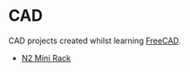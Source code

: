 # CAD

CAD projects created whilst learning [FreeCAD](https://www.freecad.org/).

- [N2 Mini Rack](./N2-Mini-Rack/README.md)
